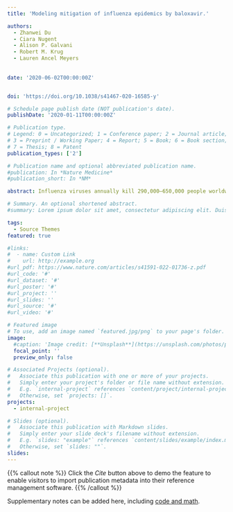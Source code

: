```yaml
---
title: 'Modeling mitigation of influenza epidemics by baloxavir.'

authors:
  - Zhanwei Du
  - Ciara Nugent
  - Alison P. Galvani
  - Robert M. Krug 
  - Lauren Ancel Meyers
  
  
date: '2020-06-02T00:00:00Z'


doi: 'https://doi.org/10.1038/s41467-020-16585-y'

# Schedule page publish date (NOT publication's date).
publishDate: '2020-01-11T00:00:00Z'

# Publication type.
# Legend: 0 = Uncategorized; 1 = Conference paper; 2 = Journal article;
# 3 = Preprint / Working Paper; 4 = Report; 5 = Book; 6 = Book section;
# 7 = Thesis; 8 = Patent
publication_types: ['2']

# Publication name and optional abbreviated publication name.
#publication: In *Nature Medicine*
#publication_short: In *NM*

abstract: Influenza viruses annually kill 290,000–650,000 people worldwide. Antivirals can reduce death tolls. Baloxavir, the recently approved influenza antiviral, inhibits initiation of viral mRNA synthesis, whereas oseltamivir, an older drug, inhibits release of virus progeny. Baloxavir blocks virus replication more rapidly and completely than oseltamivir, reducing the duration of infectiousness. Hence, early baloxavir treatment may indirectly prevent transmission. Here, we estimate impacts of ramping up and accelerating baloxavir treatment on population-level incidence using a new model that links viral load dynamics from clinical trial data to between-host transmission. We estimate that ~22 million infections and >6,000 deaths would have been averted in the 2017–2018 epidemic season by administering baloxavir to 30% of infected cases within 48 h after symptom onset. Treatment within 24 h would almost double the impact. Consequently, scaling up early baloxavir treatment would substantially reduce influenza morbidity and mortality every year. The development of antivirals against the SARS-CoV2 virus that function like baloxavir might similarly curtail transmission and save lives.

# Summary. An optional shortened abstract.
#summary: Lorem ipsum dolor sit amet, consectetur adipiscing elit. Duis posuere tellus ac convallis placerat. Proin tincidunt magna sed ex sollicitudin condimentum.

tags:
  - Source Themes
featured: true

#links:
#  - name: Custom Link
#    url: http://example.org
#url_pdf: https://www.nature.com/articles/s41591-022-01736-z.pdf
#url_code: '#'
#url_dataset: '#'
#url_poster: '#'
#url_project: ''
#url_slides: ''
#url_source: '#'
#url_video: '#'

# Featured image
# To use, add an image named `featured.jpg/png` to your page's folder.
image:
  #caption: 'Image credit: [**Unsplash**](https://unsplash.com/photos/pLCdAaMFLTE)'
  focal_point: ''
  preview_only: false

# Associated Projects (optional).
#   Associate this publication with one or more of your projects.
#   Simply enter your project's folder or file name without extension.
#   E.g. `internal-project` references `content/project/internal-project/index.md`.
#   Otherwise, set `projects: []`.
projects:
  - internal-project

# Slides (optional).
#   Associate this publication with Markdown slides.
#   Simply enter your slide deck's filename without extension.
#   E.g. `slides: "example"` references `content/slides/example/index.md`.
#   Otherwise, set `slides: ""`.
slides:
---
```


{{% callout note %}}
Click the _Cite_ button above to demo the feature to enable visitors to import publication metadata into their reference management software.
{{% /callout %}}

Supplementary notes can be added here, including [code and math](https://wowchemy.com/docs/content/writing-markdown-latex/).
